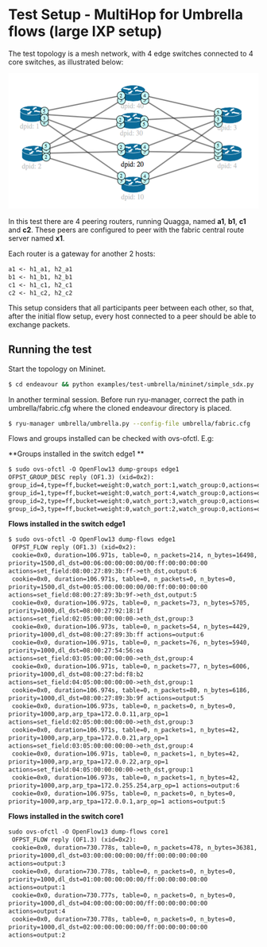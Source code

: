 # Test Setup - MultiHop for Umbrella flows (large IXP setup)

The test topology is a mesh network, with 4 edge switches connected to 4 core 
switches, as illustrated below:

![Test Topology](https://github.com/h2020-endeavour/endeavour/blob/master/examples/test-umbrella/large_ixp_edge_core_topology_visual.png)

In this test there are 4 peering routers, running Quagga, named 
**a1**, **b1**, **c1** and **c2**. These peers are configured to peer 
with the fabric central route server named **x1**.

Each router is a gateway for another 2 hosts:

    a1 <- h1_a1, h2_a1
    b1 <- h1_b1, h2_b1
    c1 <- h1_c1, h2_c1
    c2 <- h1_c2, h2_c2

This setup considers that all participants peer between each other, so that, 
after the initial flow setup, every host connected to a peer should be able to
exchange packets.

## Running the test

Start the topology on Mininet.

```bash
$ cd endeavour && python examples/test-umbrella/mininet/simple_sdx.py
```
    
In another terminal session. Before run ryu-manager, correct the path in umbrella/fabric.cfg where the cloned endeavour directory is placed.

```bash
$ ryu-manager umbrella/umbrella.py --config-file umbrella/fabric.cfg 
```

Flows and groups installed can be checked with ovs-ofctl. E.g:

**Groups installed in the switch edge1 **
```
$ sudo ovs-ofctl -O OpenFlow13 dump-groups edge1
OFPST_GROUP_DESC reply (OF1.3) (xid=0x2):
group_id=4,type=ff,bucket=weight:0,watch_port:1,watch_group:0,actions=output:1,bucket=weight:0,watch_port:2,watch_group:0,actions=output:2,bucket=weight:0,watch_port:3,watch_group:0,actions=output:3,bucket=weight:0,watch_port:4,watch_group:0,actions=output:4
group_id=1,type=ff,bucket=weight:0,watch_port:4,watch_group:0,actions=output:4,bucket=weight:0,watch_port:3,watch_group:0,actions=output:3,bucket=weight:0,watch_port:2,watch_group:0,actions=output:2,bucket=weight:0,watch_port:1,watch_group:0,actions=output:1
group_id=2,type=ff,bucket=weight:0,watch_port:3,watch_group:0,actions=output:3,bucket=weight:0,watch_port:4,watch_group:0,actions=output:4,bucket=weight:0,watch_port:1,watch_group:0,actions=output:1,bucket=weight:0,watch_port:2,watch_group:0,actions=output:2
group_id=3,type=ff,bucket=weight:0,watch_port:2,watch_group:0,actions=output:2,bucket=weight:0,watch_port:1,watch_group:0,actions=output:1,bucket=weight:0,watch_port:4,watch_group:0,actions=output:4,bucket=weight:0,watch_port:3,watch_group:0,actions=output:3
```

**Flows installed in the switch edge1**

```
$ sudo ovs-ofctl -O OpenFlow13 dump-flows edge1
 OFPST_FLOW reply (OF1.3) (xid=0x2):
 cookie=0x0, duration=106.971s, table=0, n_packets=214, n_bytes=16498, priority=1500,dl_dst=00:06:00:00:00:00/00:ff:00:00:00:00 actions=set_field:08:00:27:89:3b:ff->eth_dst,output:6
 cookie=0x0, duration=106.971s, table=0, n_packets=0, n_bytes=0, priority=1500,dl_dst=00:05:00:00:00:00/00:ff:00:00:00:00 actions=set_field:08:00:27:89:3b:9f->eth_dst,output:5
 cookie=0x0, duration=106.972s, table=0, n_packets=73, n_bytes=5705, priority=1000,dl_dst=08:00:27:92:18:1f actions=set_field:02:05:00:00:00:00->eth_dst,group:3
 cookie=0x0, duration=106.973s, table=0, n_packets=54, n_bytes=4429, priority=1000,dl_dst=08:00:27:89:3b:ff actions=output:6
 cookie=0x0, duration=106.971s, table=0, n_packets=76, n_bytes=5940, priority=1000,dl_dst=08:00:27:54:56:ea actions=set_field:03:05:00:00:00:00->eth_dst,group:4
 cookie=0x0, duration=106.971s, table=0, n_packets=77, n_bytes=6006, priority=1000,dl_dst=08:00:27:bd:f8:b2 actions=set_field:04:05:00:00:00:00->eth_dst,group:1
 cookie=0x0, duration=106.974s, table=0, n_packets=80, n_bytes=6186, priority=1000,dl_dst=08:00:27:89:3b:9f actions=output:5
 cookie=0x0, duration=106.973s, table=0, n_packets=0, n_bytes=0, priority=1000,arp,arp_tpa=172.0.0.11,arp_op=1 actions=set_field:02:05:00:00:00:00->eth_dst,group:3
 cookie=0x0, duration=106.971s, table=0, n_packets=1, n_bytes=42, priority=1000,arp,arp_tpa=172.0.0.21,arp_op=1 actions=set_field:03:05:00:00:00:00->eth_dst,group:4
 cookie=0x0, duration=106.971s, table=0, n_packets=1, n_bytes=42, priority=1000,arp,arp_tpa=172.0.0.22,arp_op=1 actions=set_field:04:05:00:00:00:00->eth_dst,group:1
 cookie=0x0, duration=106.973s, table=0, n_packets=1, n_bytes=42, priority=1000,arp,arp_tpa=172.0.255.254,arp_op=1 actions=output:6
 cookie=0x0, duration=106.975s, table=0, n_packets=0, n_bytes=0, priority=1000,arp,arp_tpa=172.0.0.1,arp_op=1 actions=output:5
```

**Flows installed in the switch core1**
```
sudo ovs-ofctl -O OpenFlow13 dump-flows core1
 OFPST_FLOW reply (OF1.3) (xid=0x2):
 cookie=0x0, duration=730.778s, table=0, n_packets=478, n_bytes=36381, priority=1000,dl_dst=03:00:00:00:00:00/ff:00:00:00:00:00 actions=output:3
 cookie=0x0, duration=730.778s, table=0, n_packets=0, n_bytes=0, priority=1000,dl_dst=01:00:00:00:00:00/ff:00:00:00:00:00 actions=output:1
 cookie=0x0, duration=730.777s, table=0, n_packets=0, n_bytes=0, priority=1000,dl_dst=04:00:00:00:00:00/ff:00:00:00:00:00 actions=output:4
 cookie=0x0, duration=730.778s, table=0, n_packets=0, n_bytes=0, priority=1000,dl_dst=02:00:00:00:00:00/ff:00:00:00:00:00 actions=output:2
```
